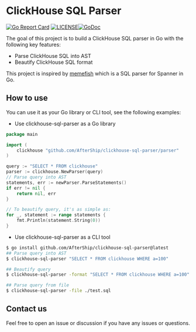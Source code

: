 # ClickHouse SQL Parser 
[![Go Report Card](https://goreportcard.com/badge/github.com/AfterShip/clickhouse-sql-parser)](https://goreportcard.com/report/github.com/AfterShip/clickhouse-sql-parser) [![LICENSE](https://img.shields.io/github/license/AfterShip/clickhouse-sql-parser.svg)](https://github.com/AfterShip/clickhouse-sql-parser/blob/master/LICENSE)[![GoDoc](https://img.shields.io/badge/Godoc-reference-blue.svg)](https://godoc.org/github.com/AfterShip/clickhouse-sql-parser)

The goal of this project is to build a ClickHouse SQL parser in Go with the following key features:

- Parse ClickHouse SQL into AST
- Beautify ClickHouse SQL format

This project is inspired by [memefish](https://github.com/cloudspannerecosystem/memefish) which is a SQL parser for Spanner in Go.
## How to use

You can use it as your Go library or CLI tool, see the following examples:

- Use clickhouse-sql-parser as a Go library

```Go
package main

import (
    clickhouse "github.com/AfterShip/clickhouse-sql-parser/parser"
)

query := "SELECT * FROM clickhouse"
parser := clickhouse.NewParser(query)
// Parse query into AST
statements, err := newParser.ParseStatements()
if err != nil {
    return nil, err
}

// To beautify query, it's as simple as:
for _, statement := range statements {
    fmt.Println(statement.String(0))
}
```

- Use clickhouse-sql-parser as a CLI tool

```bash
$ go install github.com/AfterShip/clickhouse-sql-parser@latest
## Parse query into AST
$ clickhouse-sql-parser "SELECT * FROM clickhouse WHERE a=100"

## Beautify query
$ clickhouse-sql-parser -format "SELECT * FROM clickhouse WHERE a=100"

## Parse query from file
$ clickhouse-sql-parser -file ./test.sql
```

## Contact us

Feel free to open an issue or discussion if you have any issues or questions.
